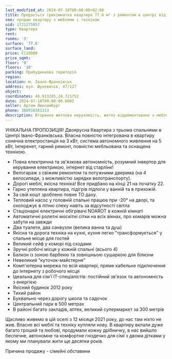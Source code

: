 ```yaml
---
last_modified_at: 2024-07-18T00:00:00+02:00
title: Продається трикімнатна квартира 77.6 м² з ремонтом в центрі від власника на Шухевичів
seo: продам квартиру з меблями і технікою
uid: 1721275857
type: Квартира
rent:
rooms: '3'
surface: '77.6'
surface_land:
price: €110000
price_sqmt:
floor: '9'
floors: '10'
parking: Прибудинкова територія
region:
location: м. Івано-Франківськ
address: вул. Шухевичів, 47/127
object:
coordinates: 48.913205,24.721752
date: 2024-07-18T00:00:00.000Z
seller: Артем Люксембург
phone: 380938381313
description: Вторинна житлова нерухомість, житло відремонтоване з меблями і технікою, придатне і готове для проживання
---
```


УНІКАЛЬНА ПРОПОЗИЦІЯ! Двоярусна Квартира з трьома спальнями в Центрі Івано-Франківська.
Власна повністю інтегрована в квартиру сонячна електростанція на 3 кВт, система автономного живлення на 5 кВт, Інтеренет, гарний ремонт, повністю мебльована та оснащена технікою.

- Повна електрична та зв'язкова автономність, розумний інвертор для керування електрикою, інтернет від старлінк!
- Велогараж з свіжим ремонтом та потужними дверима (на 4 велосипеди, з можливістю зарядки велотранспорту).
- Дорогі меблі, якісна техніка! Все придбано на кінці 21 на початку 22.
- Гарно утеплена квартира, підігрів підлоги у ванній та в прихожій.
- За свій кошт зроблено повне ТО даху.
- Тепловий насос у головній спальні працюе при -20° на дворі, та охолоджує в літню спеку навіть за відсутності світла
- Стаціонарні електричні обігрівачі NOAROT в кожній кімнаті
- Автоматичні ролетні москітні сітки на всіх вікнах, про комарів можна забути на завжди
- Два туалети, два санвузли (велика ванна та душ)
- Якісна та дорога техніка на кухні, кухня легко "трансформується" у спальне місце для гостей
- Великий сейф у коморі під сходами
- Зручні робочі місця у кожній спальні (всього 4)
- Балкон із зоною барбекю та зовнішньою сушаркою для білизни
- Невеликий "куточок-майстерня"
- Комп'ютерна мережа по всій квартирі, пряме кабельне підключення до Інтернету з робочого місця
- Ідеальна для сім'ї IT-спеціалістів: постійний зв'язок та автономність з енергією
- Якісний будинок 2012 року
- Тихий район
- Буквально через дорогу школа та садочок
- Центральний парк в 500 метрах
- В районі багато закладів, аптек, великий супермаркет за 300 метрів

Щасливо живемо в цій оселі з 12 місяця 2021 року, до нас там ніхто не жив. Власне всі меблі та техніку купляли нову. В квартиру вклали дуже багато грошей та любові, продумали кожну дрібничку, в нас вийшло беспечне, автономне та комфортне гніздечко для сімї з двома дітками у якому ми планували жити ще десятки років.

Причина продажу - сімейні обставини
